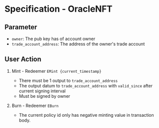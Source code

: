# Specification - OracleNFT

## Parameter

- `owner`: The pub key has of account owner
- `trade_account_address`: The address of the owner's trade account

## User Action

1. Mint - Redeemer `EMint {current_timestamp}`

   - There must be 1 output to `trade_account_address`
   - The output datum to `trade_account_address` with `valid_since` after current signing interval
   - Must be signed by owner

2. Burn - Redeemer `EBurn`

   - The current policy id only has negative minting value in transaction body.
